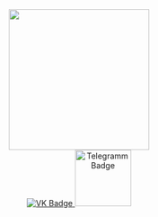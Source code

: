 <div id="header" align="center">
  <img src="https://media.giphy.com/media/xQ7NKUKR2qg0jQ5uwC/giphy.gif" width="250"/>
</div>

<div id="badges" align="center">
  <a href="your-linkedin-URL">
    <img src="https://img.shields.io/badge/VK-blue?style=for-the-badge&logo=vk&logoColor=white" alt="VK Badge"/>
  </a>
  <a href="your-youtube-URL">
    <img src="https://img.shields.io/badge/-telegram-red?color=white&logo=telegram&logoColor=black" alt="Telegramm Badge" width="100"/>
  </a>
</div>